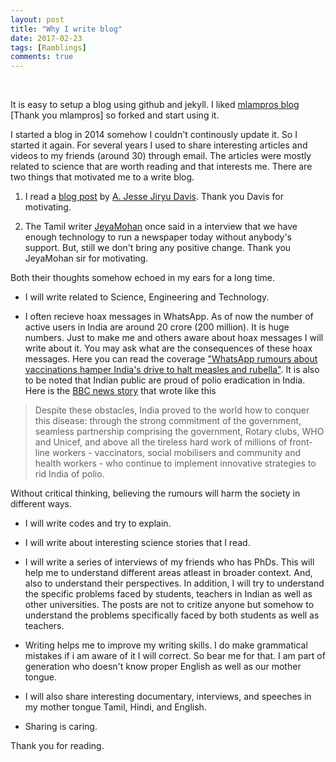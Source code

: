 ```yaml
---
layout: post
title: "Why I write blog"
date: 2017-02-23
tags: [Ramblings]
comments: true
---
```


&nbsp;

It is easy to setup a blog using github and jekyll. I liked [mlampros blog](http://mlampros.github.io/) [Thank you mlampros] so forked and start using it. 

I started a blog in 2014 somehow I couldn't continously update it. So I started it again. For several years I used to share interesting articles and videos to my friends (around 30) through email.  The articles were mostly related to science that are worth reading and that interests me. There are two things that motivated me to a write blog.

1) I read a [blog post](https://emptysqua.re/blog/write-an-excellent-programming-blog/) by [A. Jesse Jiryu Davis](https://twitter.com/jessejiryudavis). Thank you Davis for motivating.

2) The Tamil writer [JeyaMohan](https://en.wikipedia.org/wiki/B._Jeyamohan) once said in a interview that we have enough technology to run a newspaper today without anybody's support. But, still we don't bring any positive change. Thank you JeyaMohan sir for motivating.

Both their thoughts somehow echoed in my ears for a long time.


* I will write related to Science, Engineering and Technology. 

* I often recieve hoax messages in WhatsApp. As of now the number of active users in India are around 20 crore (200 million). It is huge numbers. Just to make me and others aware about hoax messages I will write about it. You may ask what are the consequences of these hoax messages. Here you can read the coverage ["WhatsApp rumours about vaccinations hamper India's drive to halt measles and rubella"]("https://scroll.in/pulse/830129/rumours-about-measles-rubella-vaccine-hit-coverage"). It is also to be noted that Indian public are proud of polio eradication in India. Here is the [BBC news story]("http://www.bbc.com/news/world-asia-india-25709362") that wrote like this

>Despite these obstacles, India proved to the world how to conquer this disease: through the strong commitment of the government, seamless partnership comprising the government, Rotary clubs, WHO and Unicef, and above all the tireless hard work of millions of front-line workers - vaccinators, social mobilisers and community and health workers - who continue to implement innovative strategies to rid India of polio.

Without critical thinking, believing the rumours will harm the society in different ways. 


* I will write codes and try to explain. 

* I will write about interesting science stories that I read.

* I will write a series of interviews of my friends who has PhDs. This will help me to understand different areas atleast in broader context. And, also to understand their perspectives. In addition, I will try to understand the specific problems faced by students, teachers in Indian as well as other universities. The posts are not to critize anyone but somehow to understand the problems specifically faced by both students as well as teachers.

* Writing helps me to improve my writing skills. I do make grammatical mistakes if i am aware of it I will correct. So bear me for that. I am part of generation who doesn't know proper English as well as our mother tongue.

* I will also share interesting documentary, interviews, and speeches in my mother tongue Tamil, Hindi, and English.

* Sharing is caring.


Thank you for reading.

